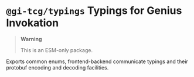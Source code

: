 # `@gi-tcg/typings` Typings for Genius Invokation

> **Warning**
>
> This is an ESM-only package.

Exports common enums, frontend-backend communicate typings and their protobuf encoding and decoding facilities.
